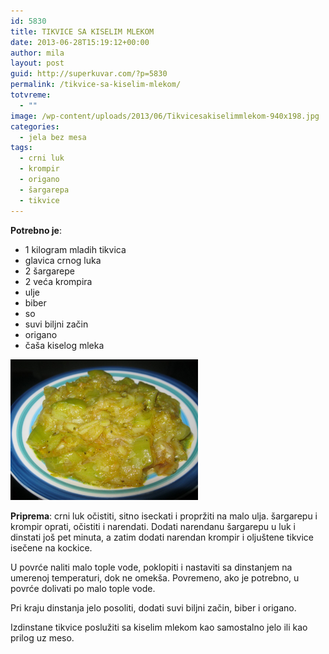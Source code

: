 ```yaml
---
id: 5830
title: TIKVICE SA KISELIM MLEKOM
date: 2013-06-28T15:19:12+00:00
author: mila
layout: post
guid: http://superkuvar.com/?p=5830
permalink: /tikvice-sa-kiselim-mlekom/
totvreme:
  - ""
image: /wp-content/uploads/2013/06/Tikvicesakiselimmlekom-940x198.jpg
categories:
  - jela bez mesa
tags:
  - crni luk
  - krompir
  - origano
  - šargarepa
  - tikvice
---
```

**Potrebno je**:

  * 1 kilogram mladih tikvica
  * glavica crnog luka
  * 2 šargarepe
  * 2 veća krompira
  * ulje
  * biber
  * so
  * suvi biljni začin
  * origano
  * čaša kiselog mleka

<img class="alignnone size-medium wp-image-5831" src="/wp-content/uploads/2013/06/Tikvicesakiselimmlekom-1024x768.jpg" alt="Tikvicesakiselimmlekom" width="300" height="225" /> 

**Priprema**: crni luk očistiti, sitno iseckati i propržiti na malo ulja. šargarepu i krompir oprati, očistiti i narendati. Dodati narendanu šargarepu u luk i dinstati još pet minuta, a zatim dodati narendan krompir i oljuštene tikvice isečene na kockice.

U povrće naliti malo tople vode, poklopiti i nastaviti sa dinstanjem na umerenoj temperaturi, dok ne omekša. Povremeno, ako je potrebno, u povrće dolivati po malo tople vode.

Pri kraju dinstanja jelo posoliti, dodati suvi biljni začin, biber i origano.

Izdinstane tikvice poslužiti sa kiselim mlekom kao samostalno jelo ili kao prilog uz meso.